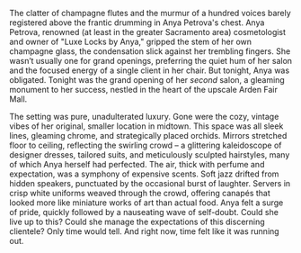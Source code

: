 The clatter of champagne flutes and the murmur of a hundred voices barely registered above the frantic drumming in Anya Petrova's chest. Anya Petrova, renowned (at least in the greater Sacramento area) cosmetologist and owner of "Luxe Locks by Anya," gripped the stem of her own champagne glass, the condensation slick against her trembling fingers. She wasn’t usually one for grand openings, preferring the quiet hum of her salon and the focused energy of a single client in her chair. But tonight, Anya was obligated. Tonight was the grand opening of her *second* salon, a gleaming monument to her success, nestled in the heart of the upscale Arden Fair Mall.

The setting was pure, unadulterated luxury. Gone were the cozy, vintage vibes of her original, smaller location in midtown. This space was all sleek lines, gleaming chrome, and strategically placed orchids. Mirrors stretched floor to ceiling, reflecting the swirling crowd – a glittering kaleidoscope of designer dresses, tailored suits, and meticulously sculpted hairstyles, many of which Anya herself had perfected. The air, thick with perfume and expectation, was a symphony of expensive scents. Soft jazz drifted from hidden speakers, punctuated by the occasional burst of laughter. Servers in crisp white uniforms weaved through the crowd, offering canapés that looked more like miniature works of art than actual food. Anya felt a surge of pride, quickly followed by a nauseating wave of self-doubt. Could she live up to this? Could she manage the expectations of this discerning clientele? Only time would tell. And right now, time felt like it was running out.
